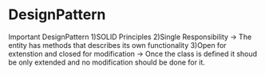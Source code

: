 # DesignPattern
Important DesignPattern
1)SOLID Principles
2)Single Responsibility -> The entity has methods that describes its own functionality
3)Open for extenstion and closed for modification -> Once the class is defined it shoud be only extended and no modification should be done for it.
